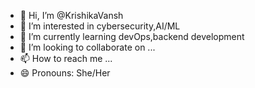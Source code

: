 - 👋 Hi, I’m @KrishikaVansh
- 👀 I’m interested in cybersecurity,AI/ML
- 🌱 I’m currently learning devOps,backend development
- 💞️ I’m looking to collaborate on ...
- 📫 How to reach me ...
- 😄 Pronouns: She/Her

<!---
KrishikaVansh/KrishikaVansh is a ✨ special ✨ repository because its `README.md` (this file) appears on your GitHub profile.
You can click the Preview link to take a look at your changes.
--->
